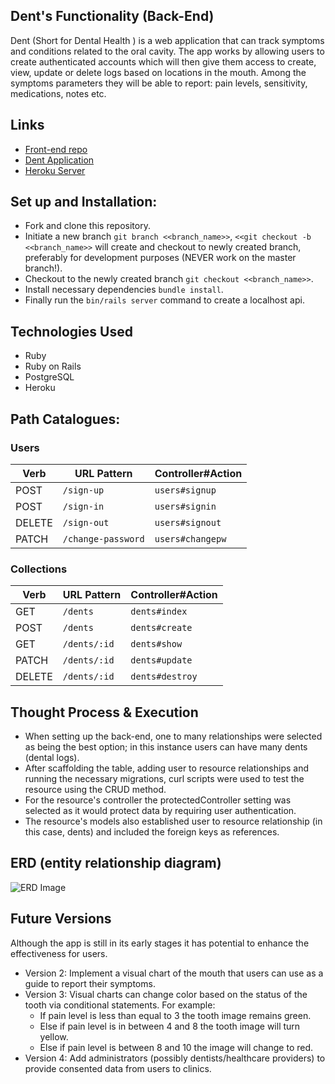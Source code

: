 ## Dent's Functionality (Back-End)
 Dent (Short for Dental Health ) is a web application that can track symptoms and conditions related to the oral cavity. The app works by allowing users to create authenticated accounts which will then give them access to create, view, update or delete logs based on locations in the mouth. Among the symptoms parameters they will be able to report: pain levels, sensitivity, medications, notes etc.

## Links
* [Front-end repo](https://github.com/Jp293/Dent-react-client)
* [Dent Application](https://Jp293.github.io/Dent-react-client)
* [Heroku Server](https://dent-rails-development.herokuapp.com/)

## Set up and Installation:

* Fork and clone this repository.
* Initiate a new branch `git branch <<branch_name>>`, `<<git checkout -b <<branch_name>>` will create and checkout to newly created branch, preferably for development purposes (NEVER work on the master branch!).
* Checkout to the newly created branch `git checkout <<branch_name>>`.
* Install necessary dependencies `bundle install`.
* Finally run  the `bin/rails server` command to create a localhost api.

## Technologies Used

* Ruby
* Ruby on Rails
* PostgreSQL
* Heroku

## Path Catalogues:

### Users
| Verb   |    URL Pattern           | Controller#Action    |
|--------|--------------------------|----------------------|
| POST   | `/sign-up`               | `users#signup`       |
| POST   | `/sign-in`               | `users#signin`       |
| DELETE | `/sign-out`              | `users#signout`      |
| PATCH  | `/change-password`       | `users#changepw`     |

### Collections
| Verb   |    URL Pattern           | Controller#Action    |
|--------|--------------------------|----------------------|
| GET    | `/dents`                 | `dents#index`        |
| POST   | `/dents`                 | `dents#create`       |
| GET    | `/dents/:id`             | `dents#show`         |
| PATCH  | `/dents/:id`             | `dents#update`       |
| DELETE | `/dents/:id`             | `dents#destroy`      |



## Thought Process & Execution

* When setting up the back-end, one to many relationships were selected as being the best option; in this instance users can have many dents (dental logs).
* After scaffolding the table, adding user to resource relationships and running the necessary migrations, curl scripts were used to test the resource using the CRUD method.
* For the resource's controller the protectedController setting was selected as it would protect data by requiring user authentication.
* The resource's models also established user to resource relationship (in this case, dents) and included the foreign keys as references.



## ERD (entity relationship diagram)

![ERD Image](https://i.imgur.com/4uufOw1.png)



## Future Versions

Although the app is still in its early stages it has potential to enhance the effectiveness for users.
* Version 2: Implement a visual chart of the mouth that users can use as a guide to report their symptoms.
* Version 3: Visual charts can change color based on the status of the tooth via conditional statements. For example:
  - If pain level is less than equal to 3 the tooth image remains green.
  - Else if pain level is in between 4 and 8 the tooth image will turn yellow.
  - Else if pain level is between 8 and 10 the image will change to red.
* Version 4: Add administrators (possibly dentists/healthcare providers) to provide consented data from users to clinics.
